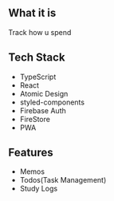 ## What it is

Track how u spend

## Tech Stack

- TypeScript
- React
- Atomic Design
- styled-components
- Firebase Auth
- FireStore
- PWA

## Features

- Memos
- Todos(Task Management)
- Study Logs
